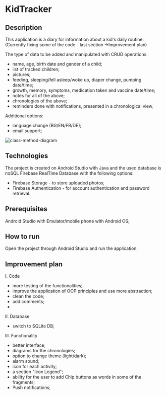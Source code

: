 # KidTracker
## Description
This application is a diary for information about a kid's daily routine.
(Currently fixing some of the code - last section ->Improvement plan)

The type of data to be added and manipulated with CRUD operations:
- name, age, birth date and gender of a child;
- list of tracked children;
- pictures;
- feeding, sleeping/fell asleep/woke up, diaper change, pumping date/time;
- growth, memory, symptoms, medication taken and vaccine date/time;
- notes for all of the above;
- chronologies of the above;
- reminders done with notifications, presented in a chronological view;

Additional options:
- language change (BG/EN/FR/DE);
- email support;

![class-method-diagram](https://user-images.githubusercontent.com/43501902/160607887-fd2b7164-effb-4b73-9566-379af6224067.PNG)


## Technologies
The project is created on Android Studio with Java and the used database is noSQL Firebase RealTime Database with the following options:
- Firebase Storage - to store uploaded photos;
- Firebase Authentication - for account authentication and password retrieval.

## Prerequisites
Android Studio with Emulator/mobile phone with Android OS;

## How to run
Open the project through Android Studio and run the application.


## Improvement plan
I. Code
- more testing of the functionalities;
- improve the application of OOP principles and use more abstraction;
- clean the code;
- add comments;
- 
II. Database
- switch to SQLite DB;

III. Functionality
- better interface;
- diagrams for the chronologies;
- option to change theme (light/dark);
- alarm sound;
- icon for each activity;
- a section "Icon Legend";
- ability for the user to add Chip buttons as words in some of the fragments;
- Push notifications;
